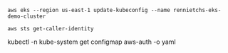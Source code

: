 ```
aws eks --region us-east-1 update-kubeconfig --name rennietchs-eks-demo-cluster
```
```
aws sts get-caller-identity
```
kubectl -n kube-system get configmap aws-auth -o yaml
